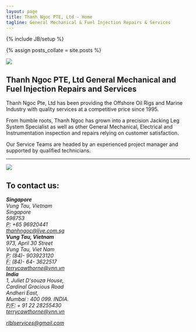 ```yaml
---
layout: page
title: Thanh Ngoc PTE, Ltd - Home
tagline: General Mechanical & Fuel Injection Repairs & Services
---
```

{% include JB/setup %}

{% assign posts_collate = site.posts %}

<div class="featurette cursor-pointer">
  <img class="featurette-image pull-right popup-image" src="../assets/img/jackup2.jpg"></img>
  <h2 class="featurette-heading">Thanh Ngoc PTE, Ltd
    <span class="muted">General Mechanical and Fuel Injection Repairs and Services</span>
  </h2>
  <p class="lead">Thanh Ngoc Pte, Ltd has been providing the Offshore Oil Rigs and Marine Industry with quality services at a competitive price since 1995.</p>
  <p class="lead">From humble roots, Thanh Ngoc has grown into a precision Jacking Leg System Specialist as well as other General Mechanical, Electrical and Instrumentation inspection and repairs relying on customer satisfaction.</p>
  <p class="lead">Our Service Teams are headed by an experienced project manager and supported by qualified technicians.</p>
</div>

<hr>

<div class="featurette cursor-pointer">
  <img class="featurette-image pull-left popup-image" src="../assets/img/oilrig.jpg"></img>
  <h2 class="featurette-heading">To contact us:</h2>
  
  <address>
    <strong>Singapore</strong><br>
    Vung Tau, Vietnam<br>
    Singapore<br>
    598753<br>
    <abbr title="Phone">P:</abbr> +65 96920441<br>
    <a href="mailto:thanhngoc@live.com.sg">thanhngoc@live.com.sg</a>
  </address>
  
  <address>
    <strong>Vung Tau, Vietnam</strong><br>
    973, April 30 Street<br>
    Vung Tau, Viet Nam<br>
    <abbr title="Phone">P:</abbr> (84)- 903923120<br>
    <abbr title="Phone">F:</abbr> (84)- 64- 3622517<br>
    <a href="mailto:terrycawthorne@vnn.vn">terrycawthorne@vnn.vn</a>
  </address>

  <address>
    <strong>India</strong><br>
    1, Juliet D'souza House,<br>
    Cardinal Gracious Road<br>
    Andheri East,<br>
    Mumbai : 400 099. INDIA.<br>
    <abbr title="Phone">P/F:</abbr> + 91 22 28255430<br>
    <a href="mailto:terrycawthorne@vnn.vn">terrycawthorne@vnn.vn</a><p>
    <a href="mailto:rlblservices@gmail.com">rlblservices@gmail.com</a>
  </address>
</div>  

